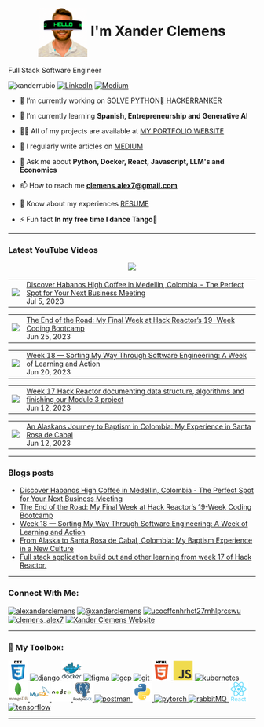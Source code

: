 <h1 align="center"><a href="https://www.xanderclemens.com" target="blank"><img align="center" src="Xander Clemens.gif" alt="clemens_alex7" height="100" width="100" /></a> I'm Xander Clemens</h1>
<h align="left">Full Stack Software Engineer</h>

<p align="left"> <img src="https://komarev.com/ghpvc/?username=xanderrubio&label=Profile%20views&color=0e75b6&style=flat" alt="xanderrubio" /> <a href="https://www.linkedin.com/in/alexanderclemens" target="_blank"><img src="https://img.shields.io/badge/LinkedIn-%230077B5.svg?&style=flat-square&logo=linkedin&logoColor=white" alt="LinkedIn"></a> <a href="https://medium.com/@xanderclemens" target="_blank"><img alt="Medium" src="https://img.shields.io/badge/medium-%2312100E.svg?&style=for-the-badge&logo=medium&logoColor=yellow" height="21" width="70" /></a>


- 🔭 I’m currently working on [SOLVE PYTHON🐍 HACKERRANKER](https://gitlab.com/XanderRubio/solve-python-HackerRank)

- 🌱 I’m currently learning **Spanish, Entrepreneurship and Generative AI**

- 👨‍💻 All of my projects are available at [MY PORTFOLIO WEBSITE](https://www.xanderclemens.com/portfolio)

- 📝 I regularly write articles on [MEDIUM](https://xanderclemens.medium.com/)

- 💬 Ask me about **Python, Docker, React, Javascript, LLM's and Economics**

- 📫 How to reach me **clemens.alex7@gmail.com**

- 📄 Know about my experiences [RESUME](https://docs.google.com/document/d/1IyO5adOZSycdGaI0X8bTC9KA41hh-nVdYyGk_0WKT5Y/edit?usp=sharing)

- ⚡ Fun fact **In my free time I dance Tango🕺**

---
### Latest YouTube Videos
<div align="center">

[<img src="https://img.shields.io/badge/-Subscribe-red?style=for-the-badge&logo=youtube&logoColor=white"/>](https://www.youtube.com/channel/UCocfFCNHRhCT27RnHLPRcSw?sub_confirmation=1)

</div>

<!-- YOUTUBE:START --><table><tr><td><a href="https://www.youtube.com/watch?v=9HkltCyXwQQ"><img width="140px" src="https://i.ytimg.com/vi/9HkltCyXwQQ/mqdefault.jpg"></a></td>
<td><a href="https://www.youtube.com/watch?v=9HkltCyXwQQ">Discover Habanos High Coffee in Medellin, Colombia - The Perfect Spot for Your Next Business Meeting</a><br/>Jul 5, 2023</td></tr></table>
<table><tr><td><a href="https://www.youtube.com/watch?v=e94ZzbgWpM8"><img width="140px" src="https://i.ytimg.com/vi/e94ZzbgWpM8/mqdefault.jpg"></a></td>
<td><a href="https://www.youtube.com/watch?v=e94ZzbgWpM8">The End of the Road: My Final Week at Hack Reactor’s 19-Week Coding Bootcamp</a><br/>Jun 25, 2023</td></tr></table>
<table><tr><td><a href="https://www.youtube.com/watch?v=ddWeUv1sQlk"><img width="140px" src="https://i.ytimg.com/vi/ddWeUv1sQlk/mqdefault.jpg"></a></td>
<td><a href="https://www.youtube.com/watch?v=ddWeUv1sQlk">Week 18 — Sorting My Way Through Software Engineering: A Week of Learning and Action</a><br/>Jun 20, 2023</td></tr></table>
<table><tr><td><a href="https://www.youtube.com/watch?v=SmCC8UoYcCY"><img width="140px" src="https://i.ytimg.com/vi/SmCC8UoYcCY/mqdefault.jpg"></a></td>
<td><a href="https://www.youtube.com/watch?v=SmCC8UoYcCY">Week 17 Hack Reactor documenting data structure, algorithms and finishing our Module 3 project</a><br/>Jun 12, 2023</td></tr></table>
<table><tr><td><a href="https://www.youtube.com/watch?v=OeCeuB80dfI"><img width="140px" src="https://i.ytimg.com/vi/OeCeuB80dfI/mqdefault.jpg"></a></td>
<td><a href="https://www.youtube.com/watch?v=OeCeuB80dfI">An Alaskans Journey to Baptism in Colombia: My Experience in Santa Rosa de Cabal</a><br/>Jun 12, 2023</td></tr></table>
<!-- YOUTUBE:END -->

---
### Blogs posts
<!-- BLOG-POST-LIST:START -->
- [Discover Habanos High Coffee in Medellin, Colombia - The Perfect Spot for Your Next Business Meeting](https://www.xanderclemens.com/discover-habanos-high-coffee-in-medellin-colombia-the-perfect-spot-for-your-next-business-meeting)
- [The End of the Road: My Final Week at Hack Reactor’s 19-Week Coding Bootcamp](https://www.xanderclemens.com/the-end-of-the-road-my-final-week-at-hack-reactors-19-week-coding-bootcamp)
- [Week 18 — Sorting My Way Through Software Engineering: A Week of Learning and Action](https://www.xanderclemens.com/week-18-sorting-my-way-through-software-engineering-a-week-of-learning-and-action)
- [From Alaska to Santa Rosa de Cabal, Colombia: My Baptism Experience in a New Culture](https://www.xanderclemens.com/from-alaska-to-santa-rosa-de-cabal-colombia-my-baptism-experience-in-a-new-culture)
- [Full stack application build out and other learning from week 17 of Hack Reactor.](https://www.xanderclemens.com/full-stack-application-build-out-and-other-learning-from-week-17-of-hack-reactor)
<!-- BLOG-POST-LIST:END -->

---
<h3 align="left">Connect With Me:</h3>
<p align="left">
<a href="https://linkedin.com/in/alexanderclemens" target="blank"><img align="center" src="https://raw.githubusercontent.com/rahuldkjain/github-profile-readme-generator/master/src/images/icons/Social/linked-in-alt.svg" alt="alexanderclemens" height="30" width="40" /></a>
<a href="https://medium.com/@xanderclemens" target="blank"><img align="center" src="https://raw.githubusercontent.com/rahuldkjain/github-profile-readme-generator/master/src/images/icons/Social/medium.svg" alt="@xanderclemens" height="30" width="40" /></a>
<a href="https://www.youtube.com/channel/UCocfFCNHRhCT27RnHLPRcSw" target="blank"><img align="center" src="https://raw.githubusercontent.com/rahuldkjain/github-profile-readme-generator/master/src/images/icons/Social/youtube.svg" alt="ucocffcnhrhct27rnhlprcswu" height="30" width="40" /></a>
<a href="https://www.hackerrank.com/clemens_alex7" target="blank"><img align="center" src="https://raw.githubusercontent.com/rahuldkjain/github-profile-readme-generator/master/src/images/icons/Social/hackerrank.svg" alt="clemens_alex7" height="30" width="40" /></a>
<a href="https://www.xanderclemens.com" target="blank"><img align="center" src="Wesbite Logo.svg" alt="Xander Clemens Website" height="30" width="40" /></a>
</p>

---
<h3 align="left">🧰  My Toolbox:</h3>
<p align="left"> <a href="https://www.w3schools.com/css/" target="_blank" rel="noreferrer"> <img src="https://raw.githubusercontent.com/devicons/devicon/master/icons/css3/css3-original-wordmark.svg" alt="css3" width="40" height="40"/> </a> <a href="https://www.djangoproject.com/" target="_blank" rel="noreferrer"> <img src="https://cdn.worldvectorlogo.com/logos/django.svg" alt="django" width="40" height="40"/> </a> <a href="https://www.docker.com/" target="_blank" rel="noreferrer"> <img src="https://raw.githubusercontent.com/devicons/devicon/master/icons/docker/docker-original-wordmark.svg" alt="docker" width="40" height="40"/> </a> <a href="https://www.figma.com/" target="_blank" rel="noreferrer"> <img src="https://www.vectorlogo.zone/logos/figma/figma-icon.svg" alt="figma" width="40" height="40"/> </a> <a href="https://cloud.google.com" target="_blank" rel="noreferrer"> <img src="https://www.vectorlogo.zone/logos/google_cloud/google_cloud-icon.svg" alt="gcp" width="40" height="40"/> </a> <a href="https://git-scm.com/" target="_blank" rel="noreferrer"> <img src="https://www.vectorlogo.zone/logos/git-scm/git-scm-icon.svg" alt="git" width="40" height="40"/> </a> <a href="https://www.w3.org/html/" target="_blank" rel="noreferrer"> <img src="https://raw.githubusercontent.com/devicons/devicon/master/icons/html5/html5-original-wordmark.svg" alt="html5" width="40" height="40"/> </a> <a href="https://developer.mozilla.org/en-US/docs/Web/JavaScript" target="_blank" rel="noreferrer"> <img src="https://raw.githubusercontent.com/devicons/devicon/master/icons/javascript/javascript-original.svg" alt="javascript" width="40" height="40"/> </a> <a href="https://kubernetes.io" target="_blank" rel="noreferrer"> <img src="https://www.vectorlogo.zone/logos/kubernetes/kubernetes-icon.svg" alt="kubernetes" width="40" height="40"/> </a> <a href="https://www.mongodb.com/" target="_blank" rel="noreferrer"> <img src="https://raw.githubusercontent.com/devicons/devicon/master/icons/mongodb/mongodb-original-wordmark.svg" alt="mongodb" width="40" height="40"/> </a> <a href="https://www.mysql.com/" target="_blank" rel="noreferrer"> <img src="https://raw.githubusercontent.com/devicons/devicon/master/icons/mysql/mysql-original-wordmark.svg" alt="mysql" width="40" height="40"/> </a> <a href="https://nodejs.org" target="_blank" rel="noreferrer"> <img src="https://raw.githubusercontent.com/devicons/devicon/master/icons/nodejs/nodejs-original-wordmark.svg" alt="nodejs" width="40" height="40"/> </a> <a href="https://www.postgresql.org" target="_blank" rel="noreferrer"> <img src="https://raw.githubusercontent.com/devicons/devicon/master/icons/postgresql/postgresql-original-wordmark.svg" alt="postgresql" width="40" height="40"/> </a> <a href="https://postman.com" target="_blank" rel="noreferrer"> <img src="https://www.vectorlogo.zone/logos/getpostman/getpostman-icon.svg" alt="postman" width="40" height="40"/> </a> <a href="https://www.python.org" target="_blank" rel="noreferrer"> <img src="https://raw.githubusercontent.com/devicons/devicon/master/icons/python/python-original.svg" alt="python" width="40" height="40"/> </a> <a href="https://pytorch.org/" target="_blank" rel="noreferrer"> <img src="https://www.vectorlogo.zone/logos/pytorch/pytorch-icon.svg" alt="pytorch" width="40" height="40"/> </a> <a href="https://www.rabbitmq.com" target="_blank" rel="noreferrer"> <img src="https://www.vectorlogo.zone/logos/rabbitmq/rabbitmq-icon.svg" alt="rabbitMQ" width="40" height="40"/> </a> <a href="https://reactjs.org/" target="_blank" rel="noreferrer"> <img src="https://raw.githubusercontent.com/devicons/devicon/master/icons/react/react-original-wordmark.svg" alt="react" width="40" height="40"/> </a> <a href="https://www.tensorflow.org" target="_blank" rel="noreferrer"> <img src="https://www.vectorlogo.zone/logos/tensorflow/tensorflow-icon.svg" alt="tensorflow" width="40" height="40"/> </a> </p>

---
